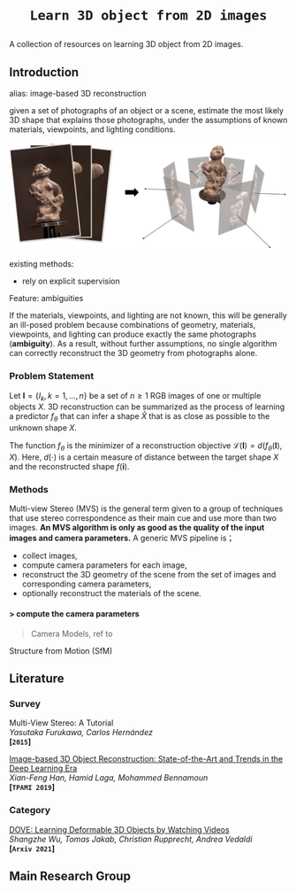 # <p align=center>`Learn 3D object from 2D images` </p>

A collection of resources on learning 3D object from 2D images.

## Introduction

alias: image-based 3D reconstruction





given a set of photographs of an object or a scene, estimate the most likely 3D shape that explains those photographs, under the assumptions of known materials, viewpoints, and lighting conditions.

![image-20211121113331345](https://raw.githubusercontent.com/yzy1996/Image-Hosting/master/20211121113332.png)



existing methods:

- rely on explicit supervision



Feature: ambiguities



If the materials, viewpoints, and lighting are not known, this will be generally an ill-posed problem because combinations of geometry, materials, viewpoints, and lighting can produce exactly the same photographs (**ambiguity**). As a result, without further assumptions, no single algorithm can correctly reconstruct the 3D geometry from photographs alone.



### Problem Statement

Let $\mathbf{I} = \{I_k, k=1, \dots, n\}$ be a set of $n \ge 1$ RGB images of one or multiple objects $X$. 3D reconstruction can be summarized as the process of learning a predictor $f_\theta$ that can infer a shape $\hat{X}$ that is as close as possible to the unknown shape $X$.

The function $f_{\theta}$ is the minimizer of a reconstruction objective $\mathcal{L}(\mathbf{I}) = d(f_\theta (\mathbf{I}), X)$. Here, $d(\cdot)$ is a certain measure of distance between the target shape $X$ and the reconstructed shape $f(\mathbf{i})$.



### Methods

Multi-view Stereo (MVS) is the general term given to a group of techniques that use stereo correspondence as their main cue and use more than two images. **An MVS algorithm is only as good as the quality of the input images and camera parameters.** A generic MVS pipeline is；

- collect images,
- compute camera parameters for each image,
- reconstruct the 3D geometry of the scene from the set of images and corresponding camera parameters,
- optionally reconstruct the materials of the scene.



#### > compute the camera parameters

> Camera Models, ref to 

Structure from Motion (SfM)





## Literature

### Survey

Multi-View Stereo: A Tutorial  
*Yasutaka Furukawa, Carlos Hernández*  
**[`2015`]**

[Image-based 3D Object Reconstruction: State-of-the-Art and Trends in the Deep Learning Era](https://arxiv.org/pdf/1906.06543.pdf)  
*Xian-Feng Han, Hamid Laga, Mohammed Bennamoun*  
**[`TPAMI 2019`]**

### Category

<span id="DOVE"></span>
[DOVE: Learning Deformable 3D Objects by Watching Videos](https://arxiv.org/pdf/2107.10844.pdf)  
*Shangzhe Wu, Tomas Jakab, Christian Rupprecht, Andrea Vedaldi*  
**[`Arxiv 2021`]**

## Main Research Group

